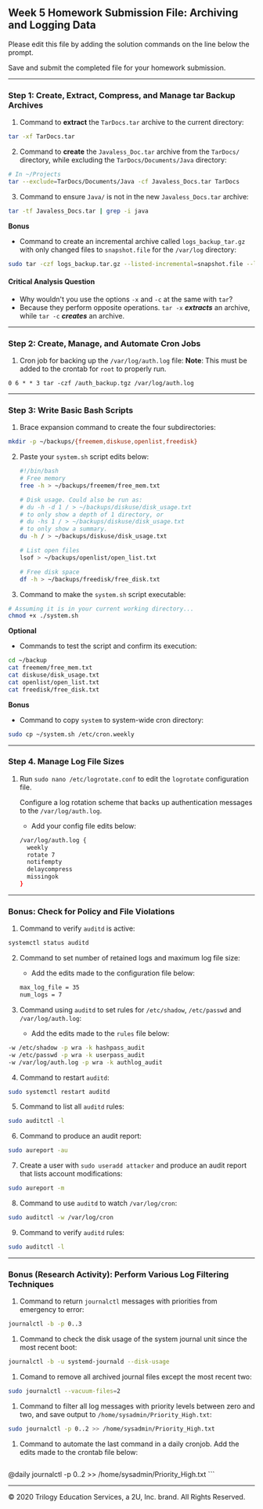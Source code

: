 ## Week 5 Homework Submission File: Archiving and Logging Data

Please edit this file by adding the solution commands on the line below the prompt.

Save and submit the completed file for your homework submission.

---

### Step 1: Create, Extract, Compress, and Manage tar Backup Archives

1. Command to **extract** the `TarDocs.tar` archive to the current directory:
```bash
tar -xf TarDocs.tar
```


2. Command to **create** the `Javaless_Doc.tar` archive from the `TarDocs/`
   directory, while excluding the `TarDocs/Documents/Java` directory:
```bash
# In ~/Projects
tar --exclude=TarDocs/Documents/Java -cf Javaless_Docs.tar TarDocs
```


3. Command to ensure `Java/` is not in the new `Javaless_Docs.tar` archive:
```bash
tar -tf Javaless_Docs.tar | grep -i java
```

**Bonus**
- Command to create an incremental archive called `logs_backup_tar.gz` with only changed files to `snapshot.file` for the `/var/log` directory:
```bash
sudo tar -czf logs_backup.tar.gz --listed-incremental=snapshot.file --level=0 /var/log
```

#### Critical Analysis Question

- Why wouldn't you use the options `-x` and `-c` at the same with `tar`?
- Because they perform opposite operations. `tar -x` ***extracts*** an archive,
while `tar -c` ***creates*** an archive.

---

### Step 2: Create, Manage, and Automate Cron Jobs

1. Cron job for backing up the `/var/log/auth.log` file:
**Note**: This must be added to the crontab for `root` to properly run.
```cron
0 6 * * 3 tar -czf /auth_backup.tgz /var/log/auth.log
```

---

### Step 3: Write Basic Bash Scripts

1. Brace expansion command to create the four subdirectories:
```bash
mkdir -p ~/backups/{freemem,diskuse,openlist,freedisk}
```

2. Paste your `system.sh` script edits below:

    ```bash
    #!/bin/bash
    # Free memory
    free -h > ~/backups/freemem/free_mem.txt

    # Disk usage. Could also be run as:
    # du -h -d 1 / > ~/backups/diskuse/disk_usage.txt
    # to only show a depth of 1 directory, or
    # du -hs 1 / > ~/backups/diskuse/disk_usage.txt
    # to only show a summary.
    du -h / > ~/backups/diskuse/disk_usage.txt

    # List open files
    lsof > ~/backups/openlist/open_list.txt

    # Free disk space
    df -h > ~/backups/freedisk/free_disk.txt
    ```

3. Command to make the `system.sh` script executable:
```bash
# Assuming it is in your current working directory...
chmod +x ./system.sh
```

**Optional**
- Commands to test the script and confirm its execution:
```bash
cd ~/backup
cat freemem/free_mem.txt
cat diskuse/disk_usage.txt
cat openlist/open_list.txt
cat freedisk/free_disk.txt
```

**Bonus**
- Command to copy `system` to system-wide cron directory:
```bash
sudo cp ~/system.sh /etc/cron.weekly
```

---

### Step 4. Manage Log File Sizes

1. Run `sudo nano /etc/logrotate.conf` to edit the `logrotate` configuration file.

    Configure a log rotation scheme that backs up authentication messages to the `/var/log/auth.log`.

    - Add your config file edits below:

    ```bash
    /var/log/auth.log {
      weekly
      rotate 7
      notifempty
      delaycompress
      missingok
    }
    ```
---

### Bonus: Check for Policy and File Violations

1. Command to verify `auditd` is active:
```bash
systemctl status auditd
```

2. Command to set number of retained logs and maximum log file size:

    - Add the edits made to the configuration file below:

    ```bash
    max_log_file = 35
    num_logs = 7
    ```

3. Command using `auditd` to set rules for `/etc/shadow`, `/etc/passwd` and `/var/log/auth.log`:

    - Add the edits made to the `rules` file below:

  ```bash
  -w /etc/shadow -p wra -k hashpass_audit
  -w /etc/passwd -p wra -k userpass_audit
  -w /var/log/auth.log -p wra -k authlog_audit
  ```

4. Command to restart `auditd`:
```bash
sudo systemctl restart auditd
```

5. Command to list all `auditd` rules:
```bash
sudo auditctl -l
```

6. Command to produce an audit report:
```bash
sudo aureport -au
```

7. Create a user with `sudo useradd attacker` and produce an audit report that lists account modifications:
```bash
sudo aureport -m
```

8. Command to use `auditd` to watch `/var/log/cron`:
```bash
sudo auditctl -w /var/log/cron
```

9. Command to verify `auditd` rules:
```bash
sudo auditctl -l
```

---

### Bonus (Research Activity): Perform Various Log Filtering Techniques

1. Command to return `journalctl` messages with priorities from emergency to error:
```bash
journalctl -b -p 0..3
```

1. Command to check the disk usage of the system journal unit since the most recent boot:
```bash
journalctl -b -u systemd-journald --disk-usage
```

1. Comand to remove all archived journal files except the most recent two:
```bash
sudo journalctl --vacuum-files=2
```

1. Command to filter all log messages with priority levels between zero and two, and save output to `/home/sysadmin/Priority_High.txt`:
```bash
sudo journalctl -p 0..2 >> /home/sysadmin/Priority_High.txt
```

1. Command to automate the last command in a daily cronjob. Add the edits made to the crontab file below:

    ```bash
@daily journalctl -p 0..2 >> /home/sysadmin/Priority_High.txt
    ```

---
© 2020 Trilogy Education Services, a 2U, Inc. brand. All Rights Reserved.
